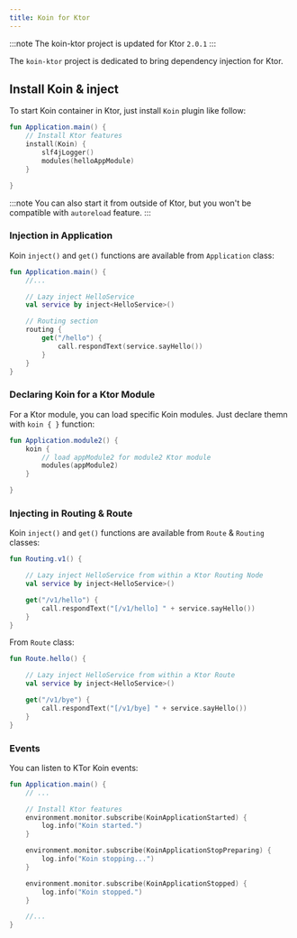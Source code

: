 ```yaml
---
title: Koin for Ktor
---
```


:::note
 The koin-ktor project is updated for Ktor `2.0.1`
:::


The `koin-ktor` project is dedicated to bring dependency injection for Ktor.

## Install Koin & inject

To start Koin container in Ktor, just install `Koin` plugin like follow:

```kotlin
fun Application.main() {
    // Install Ktor features
    install(Koin) {
        slf4jLogger()
        modules(helloAppModule)
    }

}
```

:::note
 You can also start it from outside of Ktor, but you won't be compatible with `autoreload` feature.
:::


### Injection in Application

Koin `inject()` and `get()` functions are available from `Application` class:

```kotlin
fun Application.main() {
    //...

    // Lazy inject HelloService
    val service by inject<HelloService>()

    // Routing section
    routing {
        get("/hello") {
            call.respondText(service.sayHello())
        }
    }
}
```

### Declaring Koin for a Ktor Module

For a Ktor module, you can load specific Koin modules. Just declare themn with `koin { }` function:


```kotlin
fun Application.module2() {
    koin {
        // load appModule2 for module2 Ktor module
        modules(appModule2)
    }

}
```


### Injecting in Routing & Route 

Koin `inject()` and `get()` functions are available from `Route` & `Routing` classes:

```kotlin
fun Routing.v1() {

    // Lazy inject HelloService from within a Ktor Routing Node
    val service by inject<HelloService>()

    get("/v1/hello") {
        call.respondText("[/v1/hello] " + service.sayHello())
    }
}

```

From `Route` class:

```kotlin
fun Route.hello() {

    // Lazy inject HelloService from within a Ktor Route
    val service by inject<HelloService>()

    get("/v1/bye") {
        call.respondText("[/v1/bye] " + service.sayHello())
    }
}

```

### Events

You can listen to KTor Koin events:

```kotlin
fun Application.main() {
    // ...

    // Install Ktor features
    environment.monitor.subscribe(KoinApplicationStarted) {
        log.info("Koin started.")
    }

    environment.monitor.subscribe(KoinApplicationStopPreparing) {
        log.info("Koin stopping...")
    }

    environment.monitor.subscribe(KoinApplicationStopped) {
        log.info("Koin stopped.")
    }

    //...
}
```

